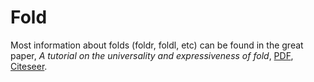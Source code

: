 # Fold

Most information about folds (foldr, foldl, etc) can be found in the great paper, _A tutorial on the universality and
expressiveness of fold_, [PDF](http://www.cs.nott.ac.uk/~gmh/fold.pdf), [Citeseer](http://citeseerx.ist.psu.edu/viewdoc/summary?doi=10.1.1.34.1618).
